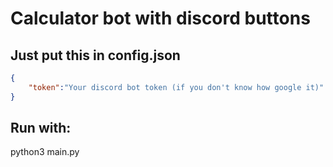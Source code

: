 # Calculator bot with discord buttons
## Just put this in config.json
```Json
{
    "token":"Your discord bot token (if you don't know how google it)"
}
```
## Run with:
python3 main.py